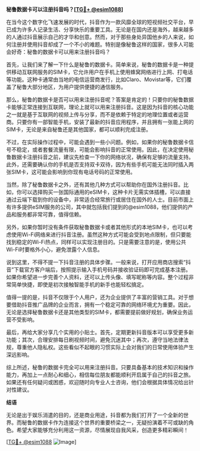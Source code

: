 **秘鲁数据卡可以注册抖音吗？[[TG💪+ @esim1088](https://t.me/s/esim1088)]**

在当今这个数字化飞速发展的时代，抖音作为一款风靡全球的短视频社交平台，早已成为许多人记录生活、分享快乐的重要工具。无论是在国内还是海外，越来越多的人通过抖音展示自己的才华和创意。然而，对于那些身处异国他乡的人来说，如何注册并使用抖音却成了一个不小的难题。特别是像秘鲁这样的国家，很多人可能会好奇：秘鲁的数据卡可以用来注册抖音吗？

首先，让我们来了解一下什么是秘鲁的数据卡。简单来说，秘鲁的数据卡是一种提供移动互联网服务的SIM卡，它允许用户在手机上使用蜂窝网络进行上网、打电话等功能。这种卡通常由当地的电信运营商发行，比如Claro、Movistar等，它们覆盖了秘鲁大部分地区，为用户提供便捷的通信服务。

那么，秘鲁的数据卡是否可以用来注册抖音呢？答案是肯定的！只要你的秘鲁数据卡能够正常连接到互联网，理论上就可以用来注册抖音。这是因为抖音的核心功能之一就是基于互联网的视频上传与分享，而不是依赖于特定的地理位置或者运营商。只要你有一部智能手机，安装了最新的抖音应用程序，并且拥有一张能上网的SIM卡，无论是来自秘鲁还是其他国家，都可以顺利完成注册。

不过，在实际操作过程中，可能会遇到一些小问题。例如，如果你的秘鲁数据卡信号不稳定，或者套餐流量有限，可能会影响抖音的正常使用。因此，在决定使用秘鲁数据卡注册抖音之前，建议先检查一下你的网络状况，确保有足够的流量支持。此外，还需要确认你的手机是否支持双卡双待，因为有些手机可能无法同时插入两张SIM卡，这可能会影响到你现有电话号码的正常使用。

当然，除了秘鲁数据卡之外，还有其他几种方式可以帮助你在国外注册抖音。比如，你可以选择购买一张国际通用的eSIM卡，这种卡片无需实体插槽，可以直接通过云端下载到你的设备中，非常适合经常旅行或居住在国外的人士。目前市面上有许多提供eSIM服务的公司，其中就包括我们提到的@esim1088，他们提供的产品和服务都非常可靠，值得信赖。

另外，如果你暂时没有条件获取秘鲁数据卡或者其他形式的本地SIM卡，也可以考虑使用Wi-Fi网络来进行抖音注册。虽然这种方式可能会受到地点限制，但只要能找到稳定的Wi-Fi热点，同样可以实现注册目的。只是需要注意的是，使用公共Wi-Fi时要格外小心，避免泄露个人信息。

说到这里，不得不提一下抖音注册的具体步骤。一般来说，打开应用商店搜索“抖音”下载官方客户端后，按照提示输入手机号码并接收验证码即可完成基本注册。如果你希望进一步完善个人资料，还可以上传头像、填写昵称等内容。整个过程非常简单快捷，即使是初次接触智能手机的新手也能轻松搞定。

值得一提的是，抖音不仅限于个人用户，还为企业提供了丰富的营销工具。对于想要借助抖音推广品牌的企业而言，拥有一个稳定可靠的网络环境尤为重要。因此，无论是选择秘鲁数据卡还是其他类型的SIM卡，都需要提前做好规划，确保业务运营不受影响。

最后，再给大家分享几个实用的小贴士。首先，定期更新抖音版本可以享受更多新功能；其次，合理安排每日刷视频时间，避免沉迷其中；再次，遵守当地法律法规，尊重他人隐私权。这些看似不起眼的习惯实际上会对我们的日常使用体验产生深远影响。

综上所述，秘鲁的数据卡完全可以用来注册抖音。只要具备基本的技术知识和操作能力，再加上一点耐心和细心，相信每位朋友都能顺利开启属于自己的抖音之旅。如果还有任何疑问或困惑，欢迎随时向专业人士咨询，他们会根据具体情况给出针对性建议。

**结语**

无论是出于娱乐消遣的目的，还是商业用途，抖音都为我们打开了一个全新的世界。而秘鲁的数据卡作为连接这个世界的重要桥梁之一，无疑扮演着不可或缺的角色。希望大家能够充分利用这一资源，尽情展现自我风采，创造更多精彩瞬间！

[[TG💪+ @esim1088](https://t.me/s/esim1088) ![Image](https://i.postimg.cc/4NQfJmqS/Snipaste-2025-05-13-00-14-12.png)]